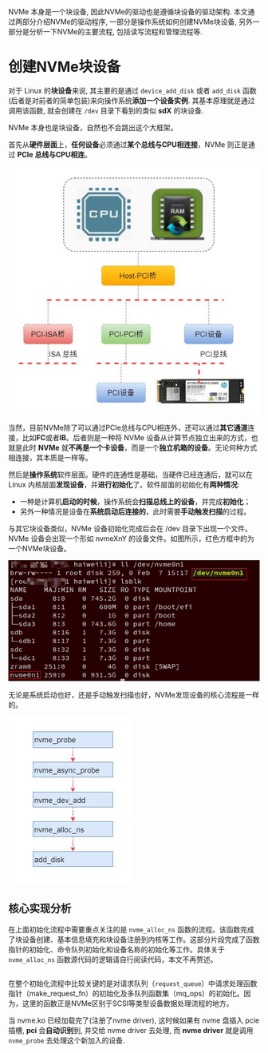 
NVMe 本身是一个块设备, 因此NVMe的驱动也是遵循块设备的驱动架构. 本文通过两部分介绍NVMe的驱动程序, 一部分是操作系统如何创建NVMe块设备, 另外一部分是分析一下NVMe的主要流程, 包括读写流程和管理流程等. 

# 创建NVMe块设备

对于 Linux 的**块设备**来说, 其主要的是通过 `device_add_disk` 或者 `add_disk` 函数(后者是对前者的简单包装)来向操作系统**添加一个设备实例**. 其基本原理就是通过调用该函数, 就会创建在 `/dev` 目录下看到的类似 **sdX** 的块设备. 

NVMe 本身也是块设备，自然也不会跳出这个大框架。

首先从**硬件层面**上，**任何设备**必须通过**某个总线与CPU相连接**，NVMe 则正是通过 **PCIe 总线与CPU相连**。

![2023-02-09-21-26-38.png](./images/2023-02-09-21-26-38.png)

当然，目前NVMe除了可以通过PCIe总线与CPU相连外，还可以通过**其它通道**连接，比如**FC**或者**IB**。后者则是一种将 NVMe 设备从计算节点独立出来的方式，也就是此时 **NVMe** 就**不再是一个卡设备**，而是一个**独立机箱的设备**。无论何种方式相连接，其本质是一样等。

然后是**操作系统**软件层面。硬件的连通性是基础，当硬件已经连通后，就可以在 Linux 内核层面**发现设备**，并**进行初始化**了。软件层面的初始化有**两种情况**:

* 一种是计算机**启动的时候**，操作系统会**扫描总线上的设备**，并完成**初始化**；
* 另外一种情况是设备在**系统启动后连接的**，此时需要**手动触发扫描**的过程。

与其它块设备类似，NVMe 设备初始化完成后会在 /dev 目录下出现一个文件。NVMe 设备会出现一个形如 nvmeXnY 的设备文件。如图所示，红色方框中的为一个NVMe块设备。

![2023-02-09-21-38-27.png](./images/2023-02-09-21-38-27.png)

无论是系统启动也好，还是手动触发扫描也好，NVMe发现设备的核心流程是一样的。

![2023-02-09-21-34-56.png](./images/2023-02-09-21-34-56.png)

## 核心实现分析

在上面初始化流程中需要重点关注的是 `nvme_alloc_ns` 函数的流程。该函数完成了块设备创建、基本信息填充和块设备注册到内核等工作。这部分片段完成了函数指针的初始化、命令队列初始化和设备名称的初始化等工作。具体关于 `nvme_alloc_ns` 函数源代码的逻辑请自行阅读代码，本文不再赘述。

```cpp

```

在整个初始化流程中比较关键的是对请求队列（`request_queue`）中请求处理函数指针（make_request_fn）的初始化及多队列函数集（mq_ops）的初始化。因为，这里的函数正是NVMe区别于SCSI等类型设备数据处理流程的地方。


当 nvme.ko 已经加载完了(注册了nvme driver), 这时候如果有 nvme 盘插入 pcie 插槽, **pci** 会**自动识别**到, 并交给 nvme driver 去处理, 而 **nvme driver** 就是调用 `nvme_probe` 去处理这个新加入的设备.

